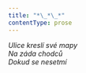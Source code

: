 ```yaml
---
title: "*\_*\_*"
contentType: prose
---
```


<section>

_Ulice kreslí své mapy  
Na záda chodců  
Dokud se nesetmí_

</section>
